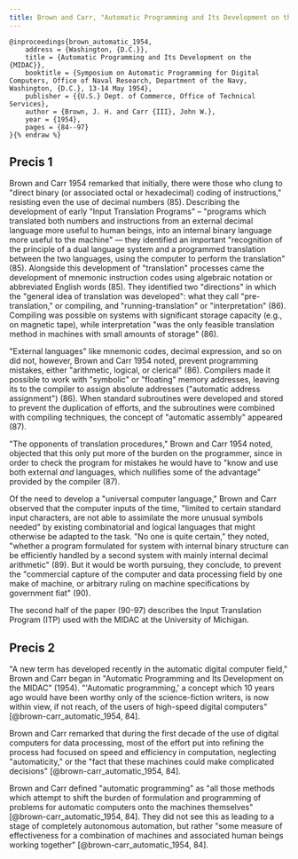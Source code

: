 ```yaml
---
title: Brown and Carr, "Automatic Programming and Its Development on the MIDAC" (1954)
---
```


```bibtex{% raw %}
@inproceedings{brown_automatic_1954,
	address = {Washington, {D.C.}},
	title = {Automatic Programming and Its Development on the {MIDAC}},
	booktitle = {Symposium on Automatic Programming for Digital Computers, Office of Naval Research, Department of the Navy, Washington, {D.C.}, 13-14 May 1954},
	publisher = {{U.S.} Dept. of Commerce, Office of Technical Services},
	author = {Brown, J. H. and Carr {III}, John W.},
	year = {1954},
	pages = {84--97}
}{% endraw %}
```


Precis 1
--------

Brown and Carr 1954 remarked that initially, there were those who clung to "direct binary (or associated octal or hexadecimal) coding of instructions," resisting even the use of decimal numbers (85). Describing the development of early "Input Translation Programs" – "programs which translated both numbers and instructions from an external decimal language more useful to human beings, into an internal binary language more useful to the machine" — they identified an important "recognition of the principle of a dual language system and a programmed translation between the two languages, using the computer to perform the translation" (85). Alongside this development of "translation" processes came the development of mnemonic instruction codes using algebraic notation or abbreviated English words (85). They identified two "directions" in which the "general idea of translation was developed": what they call "pre-translation," or compiling, and "running-translation" or "interpretation" (86). Compiling was possible on systems with significant storage capacity (e.g., on magnetic tape), while interpretation "was the only feasible translation method in machines with small amounts of storage" (86).

"External languages" like mnemonic codes, decimal expression, and so on did not, however, Brown and Carr 1954 noted, prevent programming mistakes, either "arithmetic, logical, or clerical" (86). Compilers made it possible to work with "symbolic" or "floating" memory addresses, leaving its to the compiler to assign absolute addresses ("automatic address assignment") (86). When standard subroutines were developed and stored to prevent the duplication of efforts, and the subroutines were combined with compiling techniques, the concept of "automatic assembly" appeared (87).

"The opponents of translation procedures," Brown and Carr 1954 noted, objected that this only put more of the burden on the programmer, since in order to check the program for mistakes he would have to "know and use both external *and* languages, which nullifies some of the advantage" provided by the compiler (87).

Of the need to develop a "universal computer language," Brown and Carr observed that the computer inputs of the time, "limited to certain standard input characters, are not able to assimilate the more unusual symbols needed" by existing combinatorial and logical languages that might otherwise be adapted to the task. "No one is quite certain," they noted, "whether a program formulated for system with internal binary structure can be efficiently handled by a second system with mainly internal decimal arithmetic" (89). But it would be worth pursuing, they conclude, to prevent the "commercial capture of the computer and data processing field by one make of machine, or arbitrary ruling on machine specifications by government fiat" (90).

The second half of the paper (90-97) describes the Input Translation Program (ITP) used with the MIDAC at the University of Michigan.



Precis 2
--------

"A new term has developed recently in the automatic digital computer field," Brown and Carr began in "Automatic Programming and Its Development on the MIDAC" (1954). "'Automatic programming,' a concept which 10 years ago would have been worthy only of the science-fiction writers, is now within view, if not reach, of the users of high-speed digital computers" [@brown-carr_automatic_1954, 84].

Brown and Carr remarked that during the first decade of the use of digital computers for data processing, most of the effort put into refining the process had focused on speed and efficiency in computation, neglecting "automaticity," or the "fact that these machines could make complicated decisions" [@brown-carr_automatic_1954, 84].

Brown and Carr defined "automatic programming" as "all those methods which attempt to shift the burden of formulation and programming of problems for automatic computers onto the machines themselves" [@brown-carr_automatic_1954, 84]. They did not see this as leading to a stage of completely autonomous automation, but rather "some measure of effectiveness for a combination of machines and associated human beings working together" [@brown-carr_automatic_1954, 84].
